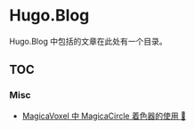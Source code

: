 # Hugo.Blog

Hugo.Blog 中包括的文章在此处有一个目录。

## TOC

### Misc

* [MagicaVoxel 中 MagicaCircle 着色器的使用 🔗](./MagicaVoxel%20中%20MagicaCircle%20着色器的使用/)
